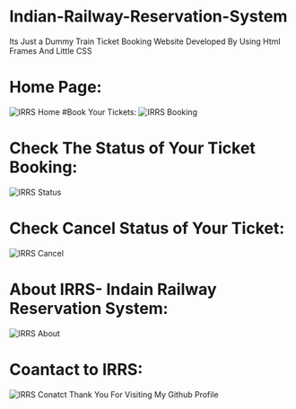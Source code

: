 # Indian-Railway-Reservation-System
 Its Just a Dummy Train Ticket Booking Website Developed By Using Html Frames And Little CSS
# Home Page:
![IRRS Home](https://user-images.githubusercontent.com/99498718/209186159-86b958f4-0f54-40f9-ac20-673d2c2db698.png)
#Book Your Tickets:
![IRRS Booking](https://user-images.githubusercontent.com/99498718/209186226-b6c381a2-217d-4038-8a6f-4fb3cba59ae0.png)
# Check The Status of Your Ticket Booking:
![IRRS Status](https://user-images.githubusercontent.com/99498718/209186273-f015e63d-1c84-4aa1-9581-750cb5d0b4f9.png)
# Check Cancel Status of Your Ticket:
![IRRS Cancel](https://user-images.githubusercontent.com/99498718/209186308-e951cd97-2f65-444d-9682-f8b3c1a6992b.png)
# About IRRS- Indain Railway Reservation System:
![IRRS About](https://user-images.githubusercontent.com/99498718/209186348-ef7249b4-528b-4b24-9917-8b272fe93767.png)
# Coantact to IRRS:
![IRRS Conatct](https://user-images.githubusercontent.com/99498718/209186657-5da344c1-85ba-488c-9e94-288bf270e8b1.png)
Thank You For Visiting My Github Profile
